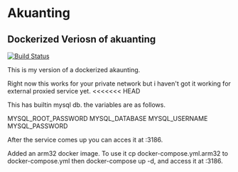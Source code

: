 # Akuanting
## Dockerized Veriosn of akuanting

[![Build Status](https://gitlab.com/whitlocktech/akaunting/badges/main/pipeline.svg)](https://gitlab.com/whitlocktech/akaunting/-/commits/main)

This is my version of a dockerized akaunting.

Right now this works for your private network but i haven't
got it working for external proxied service yet.
<<<<<<< HEAD

This has builtin mysql db. the variables are as follows.

MYSQL_ROOT_PASSWORD
MYSQL_DATABASE
MYSQL_USERNAME
MYSQL_PASSWORD

After the service comes up you can acces it at :3186.

Added an arm32 docker image. To use it cp docker-compose.yml.arm32 to docker-compose.yml then docker-compose up -d, and access it at :3186.

